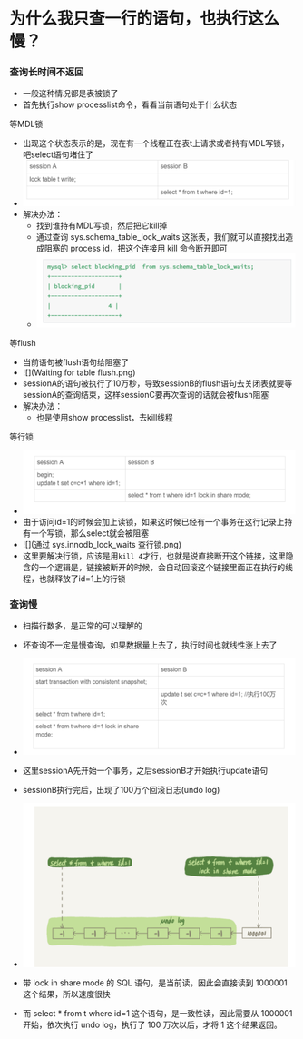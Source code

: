 # 为什么我只查一行的语句，也执行这么慢？



### 查询长时间不返回

- 一般这种情况都是表被锁了
- 首先执行show processlist命令，看看当前语句处于什么状态



等MDL锁

- 出现这个状态表示的是，现在有一个线程正在表t上请求或者持有MDL写锁，吧select语句堵住了
- <img src="Waiting for table metadata lock.png" style="zoom:150%;" />
- 解决办法：
  - 找到谁持有MDL写锁，然后把它kill掉
  - 通过查询 sys.schema_table_lock_waits 这张表，我们就可以直接找出造成阻塞的 process id，把这个连接用 kill 命令断开即可
  - ![](查获加表锁的线程id.png)



等flush

- 当前语句被flush语句给阻塞了
- ![](Waiting for table flush.png)
- sessionA的语句被执行了10万秒，导致sessionB的flush语句去关闭表就要等sessionA的查询结束，这样sessionC要再次查询的话就会被flush阻塞
- 解决办法：
  - 也是使用show processlist，去kill线程



等行锁

- ![](行锁复现.png)
- 由于访问id=1的时候会加上读锁，如果这时候已经有一个事务在这行记录上持有一个写锁，那么select就会被阻塞
- ![](通过 sys.innodb_lock_waits 查行锁.png)
- 这里要解决行锁，应该是用`kill 4`才行，也就是说直接断开这个链接，这里隐含的一个逻辑是，链接被断开的时候，会自动回滚这个链接里面正在执行的线程，也就释放了id=1上的行锁





### 查询慢

- 扫描行数多，是正常的可以理解的
- 坏查询不一定是慢查询，如果数据量上去了，执行时间也就线性涨上去了



- ![](查询慢_复现.png)
- 这里sessionA先开始一个事务，之后sessionB才开始执行update语句
- sessionB执行完后，出现了100万个回滚日志(undo log)
- ![](100万个回滚日志.png)
- 带 lock in share mode 的 SQL 语句，是当前读，因此会直接读到 1000001 这个结果，所以速度很快
- 而 select * from t where id=1 这个语句，是一致性读，因此需要从 1000001 开始，依次执行 undo log，执行了 100 万次以后，才将 1 这个结果返回。